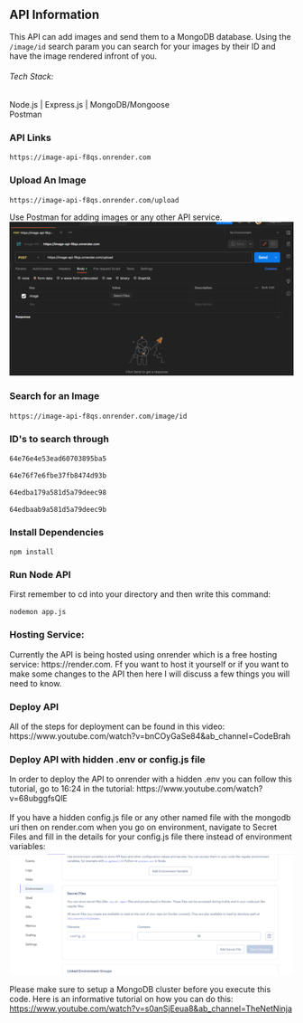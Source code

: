 <h2>API Information</h2>

This API can add images and send them to a MongoDB database. Using the ```/image/id``` search param you can search for your images by their ID and have the image rendered infront of you. 

<!-- <br/> -->
<h6>Tech Stack:</h6>
Node.js | Express.js | MongoDB/Mongoose
<br/>
Postman

<h3>API Links</h3>

```
https://image-api-f8qs.onrender.com
```

<h3>Upload An Image</h3>

```
https://image-api-f8qs.onrender.com/upload
```
Use Postman for adding images or any other API service.
<br/>
<img src="/postman.png"/>

<!-- <br/> -->
<h3>Search for an Image</h3>

```
https://image-api-f8qs.onrender.com/image/id
```

<h3>ID's to search through</h3>

```
64e76e4e53ead60703895ba5
```

```
64e76f7e6fbe37fb8474d93b
```

```
64edba179a581d5a79deec98
```

```
64edbaab9a581d5a79deec9b
```

<h3>Install Dependencies</h3>

```
npm install
```

<h3>Run Node API</h3>
First remember to cd into your directory and then write this command:

```
nodemon app.js
```

<h3>Hosting Service:</h3>
Currently the API is being hosted using onrender which is a free hosting service: https://render.com. Ff you want to host it yourself or if you want to make some changes to the API then here I will discuss a few things you will need to know.

<h3>Deploy API</h3>
All of the steps for deployment can be found in this video: https://www.youtube.com/watch?v=bnCOyGaSe84&ab_channel=CodeBrah

<h3>Deploy API with hidden .env or config.js file</h3>
In order to deploy the API to onrender with a hidden .env you can follow this tutorial, go to 16:24 in the tutorial: https://www.youtube.com/watch?v=68ubggfsQlE

<br/>
<br/>
If you have a hidden config.js file or any other named file with the mongodb uri then on render.com when you go on environment, navigate to Secret Files and fill in the details for your config.js file there instead of environment variables:
<img src="/example.png"/>
<!-- <br /> -->
<br />

Please make sure to setup a MongoDB cluster before you execute this code. Here is an informative tutorial on how you can do this: https://www.youtube.com/watch?v=s0anSjEeua8&ab_channel=TheNetNinja

<!-- <br /> -->

